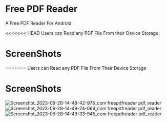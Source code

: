 # Free PDF Reader

A Free PDF Reader For Android 

<<<<<<< HEAD
Users can Read any PDF File From their Device Storage

# ScreenShots

=======
Users can Read any PDF File From Their Device Storage 

# ScreenShots
![Screenshot_2023-09-28-14-48-42-978_com freepdfreader pdf_reader](https://github.com/rithik20/free_pdf_reader/assets/96861390/f280be06-e7a3-4efc-8645-798a7716120c)
![Screenshot_2023-09-28-14-49-24-069_com freepdfreader pdf_reader](https://github.com/rithik20/free_pdf_reader/assets/96861390/3e728907-caaa-438d-844c-0d4a82da06fa)
![Screenshot_2023-09-28-14-49-33-945_com freepdfreader pdf_reader](https://github.com/rithik20/free_pdf_reader/assets/96861390/de0c6754-7f2c-4e64-99d8-44a5e95f932d)
